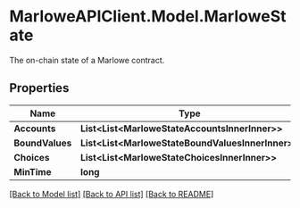 # MarloweAPIClient.Model.MarloweState
The on-chain state of a Marlowe contract.

## Properties

Name | Type | Description | Notes
------------ | ------------- | ------------- | -------------
**Accounts** | **List&lt;List&lt;MarloweStateAccountsInnerInner&gt;&gt;** |  | 
**BoundValues** | **List&lt;List&lt;MarloweStateBoundValuesInnerInner&gt;&gt;** |  | 
**Choices** | **List&lt;List&lt;MarloweStateChoicesInnerInner&gt;&gt;** |  | 
**MinTime** | **long** |  | 

[[Back to Model list]](../README.md#documentation-for-models) [[Back to API list]](../README.md#documentation-for-api-endpoints) [[Back to README]](../README.md)


